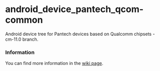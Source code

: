 android_device_pantech_qcom-common
===================================
Android device tree for Pantech devices based on Qualcomm chipsets  - cm-11.0 branch.

### Information
You can find more information in the [wiki page](https://github.com/PantechDevTeam/android_device_pantech_presto/wiki).
